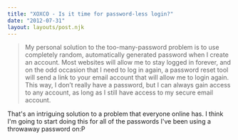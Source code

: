 ```yaml
---
title: "XOXCO - Is it time for password-less login?"
date: "2012-07-31"
layout: layouts/post.njk
---
```


> My personal solution to the too-many-password problem is to use completely
> random, automatically generated password when I create an account. Most
> websites will allow me to stay logged in forever, and on the odd occasion that
> I need to log in again, a password reset tool will send a link to your email
> account that will allow me to login again. This way, I don’t really have a
> password, but I can always gain access to any account, as long as I still have
> access to my secure email account.

That's an intriguing solution to a problem that everyone online has. I think I'm
going to start doing this for all of the passwords I've been using a throwaway
password on:P

